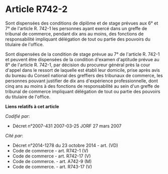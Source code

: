 # Article R742-2

Sont dispensées des conditions de diplôme et de stage prévues aux 6° et 7° de l'article R. 742-1 les personnes ayant exercé
dans un greffe de tribunal de commerce, pendant dix ans au moins, des fonctions de responsabilité impliquant délégation de
tout ou partie des pouvoirs du titulaire de l'office.

Sont dispensées de la condition de stage prévue au 7° de l'article R. 742-1 et peuvent être dispensées de la condition
d'examen d'aptitude prévue au 8° de l'article R. 742-1, par décision du procureur général près la cour d'appel dans le
ressort de laquelle est établi leur domicile, prise après avis du bureau du Conseil national des greffiers des tribunaux de
commerce, les personnes pouvant justifier de dix ans d'expérience professionnelle, dont cinq ans au moins à des fonctions de
responsabilité au sein d'un greffe de tribunal de commerce impliquant délégation de tout ou partie des pouvoirs du titulaire
de l'office.

**Liens relatifs à cet article**

_Codifié par_:

  - Décret n°2007-431 2007-03-25 JORF 27 mars 2007

_Cité par_:

  - Décret n°2014-1278 du 23 octobre 2014 - art. (VD)
  - Code de commerce - art. R742-1 (V)
  - Code de commerce - art. R742-17 (V)
  - Code de commerce. - art. A742-9 (M)
  - Code de commerce. - art. R743-17 (V)
